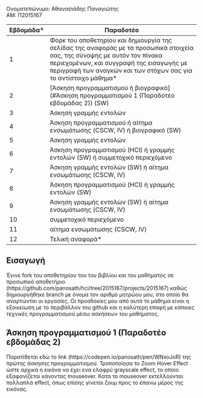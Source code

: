 Ονοματεπώνυμο: Αθανασιάδης Παναγιώτης<br>
ΑΜ: Π2015167

| Εβδομάδα* | Παραδοτέο |
| --- | --- |
| 1 | Φορκ του αποθετηρίου και δημιουργία της σελίδας της αναφοράς με τα προσωπικά στοιχεία σας, της σύνοψης με αυτόν τον πίνακα περιεχομένων, και συγγραφή της εισαγωγής με περιγραφή των αναγκών και των στόχων σας για το αντίστοιχο μάθημα* |
| 2 | [Άσκηση προγραμματισμού ή βιογραφικό](#Άσκηση προγραμματισμού 1 (Παραδοτέο εβδομάδας 2))  (SW) |
| 3 | Άσκηση γραμμής εντολών |
| 4 | Άσκηση προγραμματισμού ή αίτημα ενσωμάτωσης (CSCW, IV) ή βιογραφικό  (SW) |
| 5 | Άσκηση γραμμής εντολών |
| 6 | Άσκηση προγραμματισμού (HCI) ή γραμμής εντολών (SW) ή συμμετοχικό περιεχόμενο |
| 7 | Άσκηση γραμμής εντολών (SW) ή αίτημα ενσωμάτωσης (CSCW, IV) |
| 8 | Άσκηση προγραμματισμού (HCI) ή γραμμής εντολών (SW) |
| 9 | Άσκηση γραμμής εντολών (SW) ή αίτημα ενσωμάτωσης (CSCW, IV) |
| 10 | συμμετοχικό περιεχόμενο |
| 11 | αίτημα ενσωμάτωσης (CSCW, IV) |
| 12 | Τελική αναφορά* |

<h2>Εισαγωγή</h2>
Έγινε fork του αποθετηρίου του του βιβλίου και του μαθήματος σε προσωπικό αποθετήριο (https://github.com/panosath/hci/tree/2015167/projects/2015167) καθώς δημιουργήθηκε branch με όνομα τον αριθμό μητρώου μου, στο οποίο θα αναρτώνται οι εργασίες. Οι προσδοκίες μου από αυτό το μάθημα είναι η εξοικείωση με το περιβάλλον του github και η καλύτερη επαφή με κάποιες τεχνικές προγραμματισμού μέσω ασκήσεων του μαθήματος.

<h2>Άσκηση προγραμματισμού 1 (Παραδοτέο εβδομάδας 2)</h2>
Παρατίθεται εδώ το link (https://codepen.io/panosath/pen/WNxoJoR) της πρώτης άσκησης προγραμματισμού. Τροποποίησα το Zoom Hover Effect ώστε αρχικά η εικόνα να έχει ενα ελαφρύ grayscale effect, το οποίο εξαφανίζεται κάνοντας mouseover. Κατα το mouseover εκτελλούνται πολλαπλά effect, όπως επίσης γίνεται ζουμ προς το έπανω μέρος της εικόνας.

